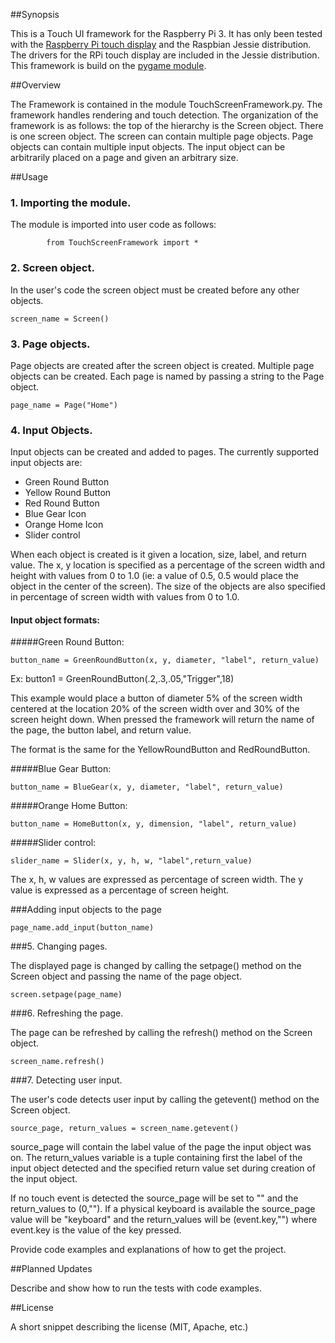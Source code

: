 ##Synopsis

This is a Touch UI framework for the Raspberry Pi 3. It has only been tested with the [Raspberry Pi touch display](https://www.raspberrypi.org/products/raspberry-pi-touch-display/) and the Raspbian Jessie distribution.
The drivers for the RPi touch display are included in the Jessie distribution. This framework is build on the [pygame module](http://www.pygame.org/lofi.html).

##Overview

The Framework is contained in the module TouchScreenFramework.py. The framework handles rendering and touch detection. The organization of the framework is as follows: the top of the hierarchy is the Screen object. There is one screen object. The screen can contain multiple page objects. Page objects can contain multiple input objects. The input object can be arbitrarily placed on a page and given an arbitrary size.

##Usage

###   1. Importing the module.

The module is imported into user code as follows:

```        from TouchScreenFramework import *```

###   2. Screen object.

In the user's code the screen object must be created before any other objects.

```screen_name = Screen()```

###   3. Page objects.

Page objects are created after the screen object is created. Multiple page objects can be created. Each page is named by passing a string to the Page object.

```page_name = Page("Home")```

###   4. Input Objects.

Input objects can be created and added to pages. The currently supported input objects are:

* Green Round Button
* Yellow Round Button
* Red Round Button
* Blue Gear Icon
* Orange Home Icon
* Slider control

When each object is created is it given a location, size, label, and return value. The x, y location is specified as a percentage of the screen width and height with values from 0 to 1.0 (ie: a value of 0.5, 0.5 would place the object in the center of the screen). The size of the objects are also specified in percentage of screen width with values from 0 to 1.0.

#### Input object formats:

#####Green Round Button:

```button_name = GreenRoundButton(x, y, diameter, "label", return_value)```

Ex: button1 = GreenRoundButton(.2,.3,.05,"Trigger",18)

This example would place a button of diameter 5% of the screen width centered at the location 20% of the screen width over and 30% of the screen height down. When pressed the framework will return the name of the page, the button label, and return value.

The format is the same for the YellowRoundButton and RedRoundButton.


#####Blue Gear Button:

```button_name = BlueGear(x, y, diameter, "label", return_value)```

#####Orange Home Button:

```button_name = HomeButton(x, y, dimension, "label", return_value)```

#####Slider control:

```slider_name = Slider(x, y, h, w, "label",return_value)```

The x, h, w values are expressed as percentage of screen width. The y value is expressed as a percentage of screen height.

###Adding input objects to the page

```page_name.add_input(button_name)```

###5. Changing pages.

The displayed page is changed by calling the setpage() method on the Screen object and passing the name of the page object.

```screen.setpage(page_name)```

###6. Refreshing the page.

The page can be refreshed by calling the refresh() method on the Screen object.

```screen_name.refresh()```

###7. Detecting user input.

The user's code detects user input by calling the getevent() method on the Screen object.

```source_page, return_values = screen_name.getevent()```

source_page will contain the label value of the page the input object was on. The return_values variable is a tuple containing first the label of the input object detected and the specified return value set during creation of the input object.

If no touch event is detected the source_page will be set to "" and the return_values to (0,""). If a physical keyboard is available the source_page value will be "keyboard" and the return_values will be (event.key,"") where event.key is the value of the key pressed.

Provide code examples and explanations of how to get the project.

##Planned Updates

Describe and show how to run the tests with code examples.

##License

A short snippet describing the license (MIT, Apache, etc.)
